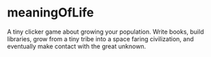 # meaningOfLife

A tiny clicker game about growing your population. Write books, build libraries, grow from a tiny tribe into a space faring civilization, and eventually make contact with the great unknown. 
